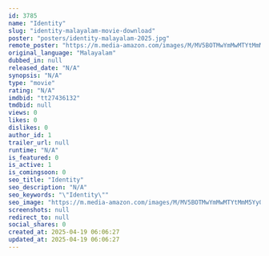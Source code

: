 ```yaml
---
id: 3785
name: "Identity"
slug: "identity-malayalam-movie-download"
poster: "posters/identity-malayalam-2025.jpg"
remote_poster: "https://m.media-amazon.com/images/M/MV5BOTMwYmMwMTYtMmM5Yy00MjFiLWJiYmUtYzJmNzlmZGE1MjYyXkEyXkFqcGc@._V1_SX300.jpg"
original_language: "Malayalam"
dubbed_in: null
released_date: "N/A"
synopsis: "N/A"
type: "movie"
rating: "N/A"
imdbid: "tt27436132"
tmdbid: null
views: 0
likes: 0
dislikes: 0
author_id: 1
trailer_url: null
runtime: "N/A"
is_featured: 0
is_active: 1
is_comingsoon: 0
seo_title: "Identity"
seo_description: "N/A"
seo_keywords: "\"Identity\""
seo_image: "https://m.media-amazon.com/images/M/MV5BOTMwYmMwMTYtMmM5Yy00MjFiLWJiYmUtYzJmNzlmZGE1MjYyXkEyXkFqcGc@._V1_SX300.jpg"
screenshots: null
redirect_to: null
social_shares: 0
created_at: 2025-04-19 06:06:27
updated_at: 2025-04-19 06:06:27
---
```


